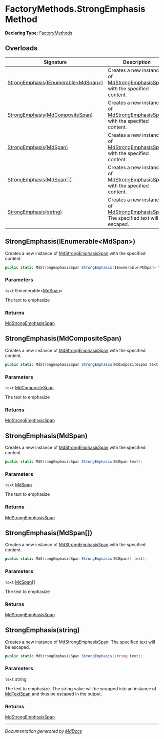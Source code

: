 ﻿# FactoryMethods.StrongEmphasis Method

**Declaring Type:** [FactoryMethods](../index.md)

## Overloads

| Signature                                                                 | Description                                                                                                                |
| ------------------------------------------------------------------------- | -------------------------------------------------------------------------------------------------------------------------- |
| [StrongEmphasis(IEnumerable\<MdSpan\>)](#strongemphasisienumerablemdspan) | Creates a new instance of [MdStrongEmphasisSpan](../../MdStrongEmphasisSpan/index.md) with the specified content.          |
| [StrongEmphasis(MdCompositeSpan)](#strongemphasismdcompositespan)         | Creates a new instance of [MdStrongEmphasisSpan](../../MdStrongEmphasisSpan/index.md) with the specified content.          |
| [StrongEmphasis(MdSpan)](#strongemphasismdspan)                           | Creates a new instance of [MdStrongEmphasisSpan](../../MdStrongEmphasisSpan/index.md) with the specified content.          |
| [StrongEmphasis(MdSpan\[\])](#strongemphasismdspan)                       | Creates a new instance of [MdStrongEmphasisSpan](../../MdStrongEmphasisSpan/index.md) with the specified content.          |
| [StrongEmphasis(string)](#strongemphasisstring)                           | Creates a new instance of [MdStrongEmphasisSpan](../../MdStrongEmphasisSpan/index.md). The specified text will be escaped. |

## StrongEmphasis(IEnumerable\<MdSpan\>)

Creates a new instance of [MdStrongEmphasisSpan](../../MdStrongEmphasisSpan/index.md) with the specified content.

```csharp
public static MdStrongEmphasisSpan StrongEmphasis(IEnumerable<MdSpan> text);
```

### Parameters

`text`  IEnumerable\<[MdSpan](../../MdSpan/index.md)\>

The text to emphasize

### Returns

[MdStrongEmphasisSpan](../../MdStrongEmphasisSpan/index.md)

## StrongEmphasis(MdCompositeSpan)

Creates a new instance of [MdStrongEmphasisSpan](../../MdStrongEmphasisSpan/index.md) with the specified content.

```csharp
public static MdStrongEmphasisSpan StrongEmphasis(MdCompositeSpan text);
```

### Parameters

`text`  [MdCompositeSpan](../../MdCompositeSpan/index.md)

The text to emphasize

### Returns

[MdStrongEmphasisSpan](../../MdStrongEmphasisSpan/index.md)

## StrongEmphasis(MdSpan)

Creates a new instance of [MdStrongEmphasisSpan](../../MdStrongEmphasisSpan/index.md) with the specified content.

```csharp
public static MdStrongEmphasisSpan StrongEmphasis(MdSpan text);
```

### Parameters

`text`  [MdSpan](../../MdSpan/index.md)

The text to emphasize

### Returns

[MdStrongEmphasisSpan](../../MdStrongEmphasisSpan/index.md)

## StrongEmphasis(MdSpan\[\])

Creates a new instance of [MdStrongEmphasisSpan](../../MdStrongEmphasisSpan/index.md) with the specified content.

```csharp
public static MdStrongEmphasisSpan StrongEmphasis(MdSpan[] text);
```

### Parameters

`text`  [MdSpan](../../MdSpan/index.md)\[\]

The text to emphasize

### Returns

[MdStrongEmphasisSpan](../../MdStrongEmphasisSpan/index.md)

## StrongEmphasis(string)

Creates a new instance of [MdStrongEmphasisSpan](../../MdStrongEmphasisSpan/index.md). The specified text will be escaped.

```csharp
public static MdStrongEmphasisSpan StrongEmphasis(string text);
```

### Parameters

`text`  string

The text to emphasize.  The string value will be wrapped into an instance of [MdTextSpan](../../MdTextSpan/index.md) and thus be escaped in the output.

### Returns

[MdStrongEmphasisSpan](../../MdStrongEmphasisSpan/index.md)

___

*Documentation generated by [MdDocs](https://github.com/ap0llo/mddocs)*
